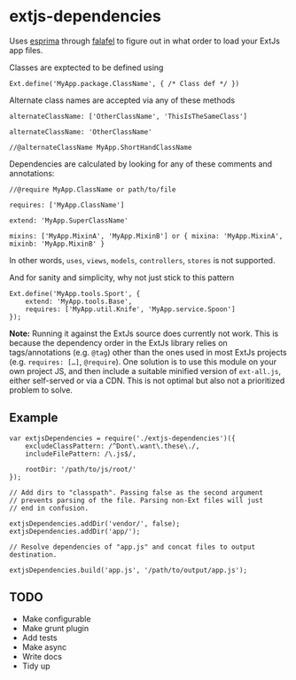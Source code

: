 # extjs-dependencies

Uses [esprima](http://esprima.org) through [falafel](https://github.com/substack/node-falafel)
to figure out in what order to load your ExtJs app files.

Classes are exptected to be defined using 

	Ext.define('MyApp.package.ClassName', { /* Class def */ })	
Alternate class names are accepted via any of these methods

	alternateClassName: ['OtherClassName', 'ThisIsTheSameClass']
	
	alternateClassName: 'OtherClassName'

	//@alternateClassName MyApp.ShortHandClassName

Dependencies are calculated by looking for any of these comments and annotations:

	//@require MyApp.ClassName or path/to/file
	
	requires: ['MyApp.ClassName']
	
	extend: 'MyApp.SuperClassName'
		
	mixins: ['MyApp.MixinA', 'MyApp.MixinB'] or { mixina: 'MyApp.MixinA', mixinb: 'MyApp.MixinB' } 

In other words, `uses`, `views`, `models`, `controllers`,  `stores` is not supported.

And for sanity and simplicity, why not just stick to this pattern

	Ext.define('MyApp.tools.Sport', {
		extend: 'MyApp.tools.Base',
		requires: ['MyApp.util.Knife', 'MyApp.service.Spoon']
	});



**Note:** Running it against the ExtJs source does currently not work. This is because the dependency order in the ExtJs library relies on tags/annotations (e.g. `@tag`) other than the ones used in most ExtJs projects (e.g. `requires: […]`, `@require`). One solution is to use this module on your own project JS, and then include a suitable minified version of `ext-all.js`, either self-served or via a CDN. This is not optimal but also not a prioritized problem to solve.

## Example

	var extjsDependencies = require('./extjs-dependencies')({
	    excludeClassPattern: /^Dont\.want\.these\./,
	    includeFilePattern: /\.js$/,

	    rootDir: '/path/to/js/root/'
	});

	// Add dirs to "classpath". Passing false as the second argument
	// prevents parsing of the file. Parsing non-Ext files will just
	// end in confusion.

	extjsDependencies.addDir('vendor/', false);
	extjsDependencies.addDir('app/');

	// Resolve dependencies of "app.js" and concat files to output destination.

	extjsDependencies.build('app.js', '/path/to/output/app.js');


## TODO

-	Make configurable
-	Make grunt plugin
-	Add tests
-	Make async
-	Write docs
-	Tidy up
